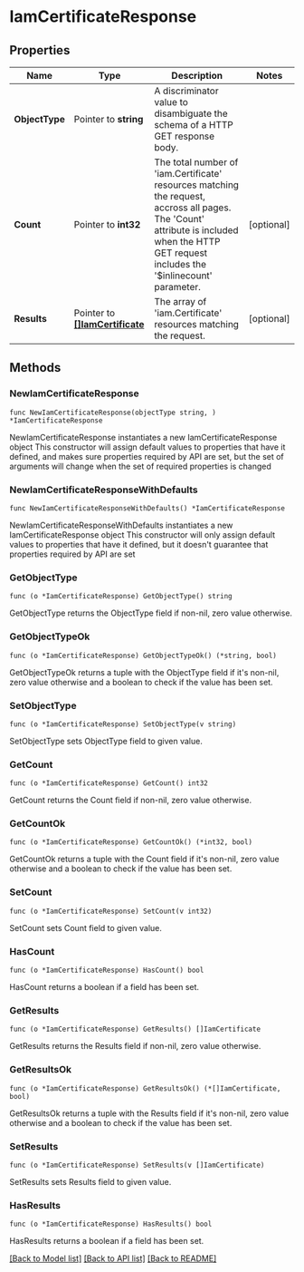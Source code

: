 # IamCertificateResponse

## Properties

Name | Type | Description | Notes
------------ | ------------- | ------------- | -------------
**ObjectType** | Pointer to **string** | A discriminator value to disambiguate the schema of a HTTP GET response body. | 
**Count** | Pointer to **int32** | The total number of &#39;iam.Certificate&#39; resources matching the request, accross all pages. The &#39;Count&#39; attribute is included when the HTTP GET request includes the &#39;$inlinecount&#39; parameter. | [optional] 
**Results** | Pointer to [**[]IamCertificate**](iam.Certificate.md) | The array of &#39;iam.Certificate&#39; resources matching the request. | [optional] 

## Methods

### NewIamCertificateResponse

`func NewIamCertificateResponse(objectType string, ) *IamCertificateResponse`

NewIamCertificateResponse instantiates a new IamCertificateResponse object
This constructor will assign default values to properties that have it defined,
and makes sure properties required by API are set, but the set of arguments
will change when the set of required properties is changed

### NewIamCertificateResponseWithDefaults

`func NewIamCertificateResponseWithDefaults() *IamCertificateResponse`

NewIamCertificateResponseWithDefaults instantiates a new IamCertificateResponse object
This constructor will only assign default values to properties that have it defined,
but it doesn't guarantee that properties required by API are set

### GetObjectType

`func (o *IamCertificateResponse) GetObjectType() string`

GetObjectType returns the ObjectType field if non-nil, zero value otherwise.

### GetObjectTypeOk

`func (o *IamCertificateResponse) GetObjectTypeOk() (*string, bool)`

GetObjectTypeOk returns a tuple with the ObjectType field if it's non-nil, zero value otherwise
and a boolean to check if the value has been set.

### SetObjectType

`func (o *IamCertificateResponse) SetObjectType(v string)`

SetObjectType sets ObjectType field to given value.


### GetCount

`func (o *IamCertificateResponse) GetCount() int32`

GetCount returns the Count field if non-nil, zero value otherwise.

### GetCountOk

`func (o *IamCertificateResponse) GetCountOk() (*int32, bool)`

GetCountOk returns a tuple with the Count field if it's non-nil, zero value otherwise
and a boolean to check if the value has been set.

### SetCount

`func (o *IamCertificateResponse) SetCount(v int32)`

SetCount sets Count field to given value.

### HasCount

`func (o *IamCertificateResponse) HasCount() bool`

HasCount returns a boolean if a field has been set.

### GetResults

`func (o *IamCertificateResponse) GetResults() []IamCertificate`

GetResults returns the Results field if non-nil, zero value otherwise.

### GetResultsOk

`func (o *IamCertificateResponse) GetResultsOk() (*[]IamCertificate, bool)`

GetResultsOk returns a tuple with the Results field if it's non-nil, zero value otherwise
and a boolean to check if the value has been set.

### SetResults

`func (o *IamCertificateResponse) SetResults(v []IamCertificate)`

SetResults sets Results field to given value.

### HasResults

`func (o *IamCertificateResponse) HasResults() bool`

HasResults returns a boolean if a field has been set.


[[Back to Model list]](../README.md#documentation-for-models) [[Back to API list]](../README.md#documentation-for-api-endpoints) [[Back to README]](../README.md)



